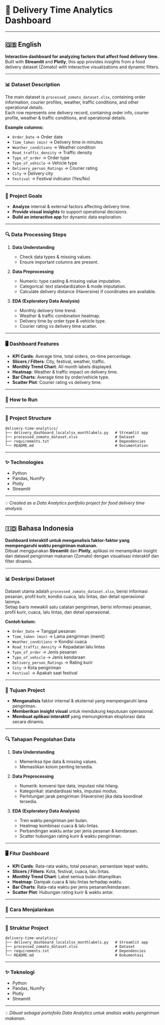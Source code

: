 # 🛵 Delivery Time Analytics Dashboard

---

## 🇬🇧 English

**Interactive dashboard for analyzing factors that affect food delivery time.**  
Built with **Streamlit** and **Plotly**, this app provides insights from a food delivery dataset (Zomato) with interactive visualizations and dynamic filters.

---

### 📊 Dataset Description

The main dataset is `processed_zomato_dataset.xlsx`, containing order information, courier profiles, weather, traffic conditions, and other operational details.  
Each row represents one delivery record, containing order info, courier profile, weather & traffic conditions, and operational details.

**Example columns:**
- `Order_Date` → Order date
- `Time_taken (min)` → Delivery time in minutes
- `Weather_conditions` → Weather condition
- `Road_traffic_density` → Traffic density
- `Type_of_order` → Order type
- `Type_of_vehicle` → Vehicle type
- `Delivery_person_Ratings` → Courier rating
- `City` → Delivery city
- `Festival` → Festival indicator (Yes/No)

---

### 🎯 Project Goals

- **Analyze** internal & external factors affecting delivery time.  
- **Provide visual insights** to support operational decisions.  
- **Build an interactive app** for dynamic data exploration.  

---

### 🔍 Data Processing Steps

1. **Data Understanding**  
   - Check data types & missing values.  
   - Ensure important columns are present.  

2. **Data Preprocessing**  
   - Numeric: type casting & missing value imputation.  
   - Categorical: text standardization & mode imputation.  
   - Calculate delivery distance (Haversine) if coordinates are available.  

3. **EDA (Exploratory Data Analysis)**  
   - Monthly delivery time trend.  
   - Weather & traffic combination heatmap.  
   - Delivery time by order type & vehicle type.  
   - Courier rating vs delivery time scatter.  

---

### 🖥️ Dashboard Features

- **KPI Cards**: Average time, total orders, on-time percentage.  
- **Slicers / Filters**: City, festival, weather, traffic.  
- **Monthly Trend Chart**: All month labels displayed.  
- **Heatmap**: Weather & traffic impact on delivery time.  
- **Bar Charts**: Average time by order/vehicle type.  
- **Scatter Plot**: Courier rating vs delivery time.  

---

### 🚀 How to Run

---

### 📂 Project Structure
```
delivery-time-analytics/
├── delivery_dashboard_localxlsx_monthlabels.py   # Streamlit app
├── processed_zomato_dataset.xlsx                 # Dataset
├── requirements.txt                              # Dependencies
└── README.md                                     # Documentation
```

---

### ✨ Technologies
- Python
- Pandas, NumPy
- Plotly
- Streamlit

---

💡 *Created as a Data Analytics portfolio project for food delivery time analysis.*

---

## 🇮🇩 Bahasa Indonesia

**Dashboard interaktif untuk menganalisis faktor-faktor yang mempengaruhi waktu pengiriman makanan.**  
Dibuat menggunakan **Streamlit** dan **Plotly**, aplikasi ini menampilkan insight dari dataset pengiriman makanan (Zomato) dengan visualisasi interaktif dan filter dinamis.

---

### 📊 Deskripsi Dataset

Dataset utama adalah `processed_zomato_dataset.xlsx`, berisi informasi pesanan, profil kurir, kondisi cuaca, lalu lintas, dan detail operasional lainnya.  
Setiap baris mewakili satu catatan pengiriman, berisi informasi pesanan, profil kurir, cuaca, lalu lintas, dan detail operasional.

**Contoh kolom:**
- `Order_Date` → Tanggal pesanan
- `Time_taken (min)` → Lama pengiriman (menit)
- `Weather_conditions` → Kondisi cuaca
- `Road_traffic_density` → Kepadatan lalu lintas
- `Type_of_order` → Jenis pesanan
- `Type_of_vehicle` → Jenis kendaraan
- `Delivery_person_Ratings` → Rating kurir
- `City` → Kota pengiriman
- `Festival` → Apakah saat festival

---

### 🎯 Tujuan Project

- **Menganalisis** faktor internal & eksternal yang mempengaruhi lama pengiriman.  
- **Memberikan insight visual** untuk mendukung keputusan operasional.  
- **Membuat aplikasi interaktif** yang memungkinkan eksplorasi data secara dinamis.  

---

### 🔍 Tahapan Pengolahan Data

1. **Data Understanding**  
   - Memeriksa tipe data & missing values.  
   - Memastikan kolom penting tersedia.  

2. **Data Preprocessing**  
   - Numerik: konversi tipe data, imputasi nilai hilang.  
   - Kategorikal: standardisasi teks, imputasi modus.  
   - Perhitungan jarak pengiriman (Haversine) jika data koordinat tersedia.  

3. **EDA (Exploratory Data Analysis)**  
   - Tren waktu pengiriman per bulan.  
   - Heatmap kombinasi cuaca & lalu lintas.  
   - Perbandingan waktu antar per jenis pesanan & kendaraan.  
   - Scatter hubungan rating kurir & waktu pengiriman.  

---

### 🖥️ Fitur Dashboard

- **KPI Cards**: Rata-rata waktu, total pesanan, persentase tepat waktu.  
- **Slicers / Filters**: Kota, festival, cuaca, lalu lintas.  
- **Monthly Trend Chart**: Label semua bulan ditampilkan.  
- **Heatmap**: Dampak cuaca & lalu lintas terhadap waktu.  
- **Bar Charts**: Rata-rata waktu per jenis pesanan/kendaraan.  
- **Scatter Plot**: Hubungan rating kurir & waktu antar.  

---

### 🚀 Cara Menjalankan

---

### 📂 Struktur Project
```
delivery-time-analytics/
├── delivery_dashboard_localxlsx_monthlabels.py   # Streamlit app
├── processed_zomato_dataset.xlsx                 # Dataset
├── requirements.txt                              # Dependencies
└── README.md                                     # Dokumentasi
```

---

### ✨ Teknologi
- Python
- Pandas, NumPy
- Plotly
- Streamlit

---

💡 *Dibuat sebagai portofolio Data Analytics untuk analisis waktu pengiriman makanan.*

